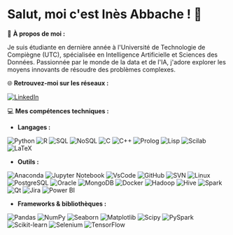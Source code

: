 # Salut, moi c'est Inès Abbache ! 👋

💫 **À propos de moi :**  

Je suis étudiante en dernière année à l'Université de Technologie de Compiègne (UTC), spécialisée en Intelligence Artificielle et Sciences des Données. Passionnée par le monde de la data et de l'IA, j'adore explorer les moyens innovants de résoudre des problèmes complexes.

🌐 **Retrouvez-moi sur les réseaux :**  

[![LinkedIn](https://img.shields.io/badge/-LINKEDIN-0077B5?style=for-the-badge&logo=linkedin&logoColor=white)](https://www.linkedin.com/in/in%C3%A8s-abbache-9a8217268/)

💻 **Mes compétences techniques :**  
- **Langages :**
  
![Python](https://img.shields.io/badge/python-3670A0?style=for-the-badge&logo=python&logoColor=ffdd54)
![R](https://img.shields.io/badge/r-%23276DC3.svg?style=for-the-badge&logo=r&logoColor=white)
![SQL](https://img.shields.io/badge/SQL-4479A1?style=for-the-badge&logo=postgresql&logoColor=white)
![NoSQL](https://img.shields.io/badge/NoSQL-4A148C?style=for-the-badge&logo=nosql&logoColor=white)
![C](https://img.shields.io/badge/c-%2300599C.svg?style=for-the-badge&logo=c&logoColor=white)
![C++](https://img.shields.io/badge/c++-%2300599C.svg?style=for-the-badge&logo=c%2B%2B&logoColor=white)
![Prolog](https://img.shields.io/badge/Prolog-%231F6C8C.svg?style=for-the-badge&logo=prolog&logoColor=white)
![Lisp](https://img.shields.io/badge/Lisp-%237C4DFF.svg?style=for-the-badge&logo=lisp&logoColor=white)
![Scilab](https://img.shields.io/badge/Scilab-%23000000.svg?style=for-the-badge&logo=scilab&logoColor=white)
![LaTeX](https://img.shields.io/badge/LaTeX-%23008080.svg?style=for-the-badge&logo=latex&logoColor=white)




- **Outils :**
  
![Anaconda](https://img.shields.io/badge/Anaconda-%2344A833.svg?style=for-the-badge&logo=anaconda&logoColor=white)
![Jupyter Notebook](https://img.shields.io/badge/Jupyter%20Notebook-F37626?style=for-the-badge&logo=jupyter&logoColor=white)
![VsCode](https://img.shields.io/badge/Visual%20Studio%20Code-007ACC?style=for-the-badge&logo=visual-studio-code&logoColor=white)
![GitHub](https://img.shields.io/badge/GitHub-%23121011.svg?style=for-the-badge&logo=github&logoColor=white)
![SVN](https://img.shields.io/badge/SVN-%23000000.svg?style=for-the-badge&logo=subversion&logoColor=white)
![Linux](https://img.shields.io/badge/Linux-FCC624?style=for-the-badge&logo=linux&logoColor=black)
![PostgreSQL](https://img.shields.io/badge/PostgreSQL-336791?style=for-the-badge&logo=postgresql&logoColor=white)
![Oracle](https://img.shields.io/badge/Oracle-F80000?style=for-the-badge&logo=oracle&logoColor=white)
![MongoDB](https://img.shields.io/badge/MongoDB-47A248?style=for-the-badge&logo=mongodb&logoColor=white)
![Docker](https://img.shields.io/badge/Docker-%23008080.svg?style=for-the-badge&logo=latex&logoColor=white)
![Hadoop](https://img.shields.io/badge/Apache%20Hadoop-66CCFF?style=for-the-badge&logo=apache-hadoop&logoColor=white)
![Hive](https://img.shields.io/badge/Apache%20Hive-FD9B00?style=for-the-badge&logo=apache-hive&logoColor=white)
![Spark](https://img.shields.io/badge/Apache%20Spark-E46A00?style=for-the-badge&logo=apache-spark&logoColor=white)
![Qt](https://img.shields.io/badge/Qt-41CD52?style=for-the-badge&logo=qt&logoColor=white)
![Jira](https://img.shields.io/badge/Jira-0052CC?style=for-the-badge&logo=jira&logoColor=white)
![Power BI](https://img.shields.io/badge/PowerBI-F2C811?style=for-the-badge&logo=power-bi&logoColor=black)


- **Frameworks & bibliothèques :**
  
![Pandas](https://img.shields.io/badge/Pandas-150458?style=for-the-badge&logo=pandas&logoColor=white)
![NumPy](https://img.shields.io/badge/NumPy-013243?style=for-the-badge&logo=numpy&logoColor=white)
![Seaborn](https://img.shields.io/badge/Seaborn-0058A3?style=for-the-badge&logo=seaborn&logoColor=white)
![Matplotlib](https://img.shields.io/badge/Matplotlib-005C8A?style=for-the-badge&logo=matplotlib&logoColor=white)
![Scipy](https://img.shields.io/badge/SciPy-8C8C8C?style=for-the-badge&logo=scipy&logoColor=white)
![PySpark](https://img.shields.io/badge/PySpark-E46A00?style=for-the-badge&logo=apache-spark&logoColor=white)
![Scikit-learn](https://img.shields.io/badge/Scikit--learn-F7931E?style=for-the-badge&logo=scikit-learn&logoColor=white)
![Selenium](https://img.shields.io/badge/Selenium-43B02A?style=for-the-badge&logo=selenium&logoColor=white)
![TensorFlow](https://img.shields.io/badge/TensorFlow-FF6F00?style=for-the-badge&logo=tensorflow&logoColor=white)

